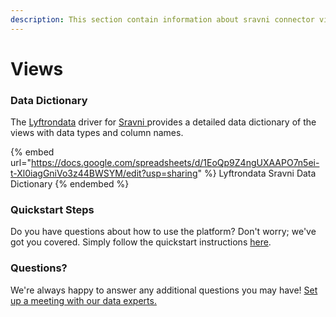 ```yaml
---
description: This section contain information about sravni connector views information
---
```


# Views

### Data Dictionary

The [Lyftrondata](https://www.lyftrondata.com/) driver for [Sravni](https://www.lyftrondata.com/integration/Sravni/)[ ](https://www.lyftrondata.com/integration/sravni/)provides a detailed data dictionary of the views with data types and column names.

{% embed url="https://docs.google.com/spreadsheets/d/1EoQp9Z4ngUXAAPO7n5ei-t-Xl0iagGniVo3z44BWSYM/edit?usp=sharing" %}
Lyftrondata Sravni Data Dictionary
{% endembed %}

### Quickstart Steps

Do you have questions about how to use the platform? Don't worry; we've got you covered. Simply follow the quickstart instructions [here](../../../../quickstart-steps.md).

### Questions? <a href="#questions" id="questions"></a>

We're always happy to answer any additional questions you may have! [Set up a meeting with our data experts.](https://www.lyftrondata.com/book-a-meeting/)


